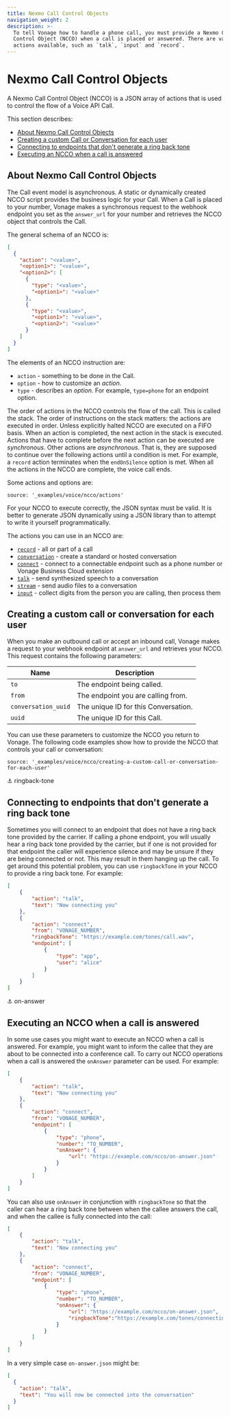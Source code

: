 ```yaml
---
title: Nexmo Call Control Objects
navigation_weight: 2
description: >-
  To tell Vonage how to handle a phone call, you must provide a Nexmo Call
  Control Object (NCCO) when a call is placed or answered. There are various
  actions available, such as `talk`, `input` and `record`.
---
```


# Nexmo Call Control Objects

A Nexmo Call Control Object (NCCO) is a JSON array of actions that is used to control the flow of a Voice API Call.

This section describes:

- [About Nexmo Call Control Objects](#about-nexmo-call-control-objects)
- [Creating a custom Call or Conversation for each user](#creating-a-custom-call-or-conversation-for-each-user)
- [Connecting to endpoints that don't generate a ring back tone](#ringback-tone)
- [Executing an NCCO when a call is answered](#on-answer)

## About Nexmo Call Control Objects

The Call event model is asynchronous. A static or dynamically created NCCO script provides the business logic for your Call. When a Call is placed to your number, Vonage makes a synchronous request to the webhook endpoint you set as the `answer_url` for your number and retrieves the NCCO object that controls the Call.

The general schema of an NCCO is:

```json
[
  {
    "action": "<value>",
    "<option1>": "<value>",
    "<option2>": [
      {
        "type": "<value>",
        "<option1>": "<value>"
      },
      {
        "type": "<value>",
        "<option1>": "<value>",
        "<option2>": "<value>"
      }
    ]
  }
]
```

The elements of an NCCO instruction are:

- `action` - something to be done in the Call.
- `option` - how to customize an _action_.
- `type` - describes an _option_. For example, `type=phone` for an endpoint option.

The order of actions in the NCCO controls the flow of the call. This is called the stack. The order of instructions on the stack matters: the actions are executed in order. Unless explicitly halted NCCO are executed on a FIFO basis. When an action is completed, the next action in the stack is executed. Actions that have to complete before the next action can be executed are _synchronous_. Other actions are _asynchronous_. That is, they are supposed to continue over the following actions until a condition is met. For example, a `record` action terminates when the `endOnSilence` option is met. When all the actions in the NCCO are complete, the voice call ends.

Some actions and options are:

```tabbed_content
source: '_examples/voice/ncco/actions'
```

For your NCCO to execute correctly, the JSON syntax must be valid. It is better to generate JSON dynamically using a JSON library than to attempt to write it yourself programmatically.

The actions you can use in an NCCO are:

- [`record`](/voice/voice-api/ncco-reference#record) - all or part of a call
- [`conversation`](/voice/voice-api/ncco-reference#conversation) - create a standard or hosted conversation
- [`connect`](/voice/voice-api/ncco-reference#connect) - connect to a connectable endpoint such as a phone number or Vonage Business Cloud extension
- [`talk`](/voice/voice-api/ncco-reference#talk) - send synthesized speech to a conversation
- [`stream`](/voice/voice-api/ncco-reference#stream) - send audio files to a conversation
- [`input`](/voice/voice-api/ncco-reference#input) - collect digits from the person you are calling, then process them

## Creating a custom call or conversation for each user

When you make an outbound call or accept an inbound call, Vonage makes a request to your webhook endpoint at `answer_url` and retrieves your NCCO. This request contains the following parameters:

Name                | Description
------------------- | ------------------------------------
`to`                | The endpoint being called.
`from`              | The endpoint you are calling from.
`conversation_uuid` | The unique ID for this Conversation.
`uuid`              | The unique ID for this Call.

You can use these parameters to customize the NCCO you return to Vonage. The following code examples show how to provide the NCCO that controls your call or conversation:

```tabbed_examples
source: '_examples/voice/ncco/creating-a-custom-call-or-conversation-for-each-user'
```

⚓ ringback-tone

## Connecting to endpoints that don't generate a ring back tone

Sometimes you will connect to an endpoint that does not have a ring back tone provided by the carrier. If calling a phone endpoint, you will usually hear a ring back tone provided by the carrier, but if one is not provided for that endpoint the caller will experience silence and may be unsure if they are being connected or not. This may result in them hanging up the call. To get around this potential problem, you can use `ringbackTone` in your NCCO to provide a ring back tone. For example:

```json
[
    {
        "action": "talk",
        "text": "Now connecting you"
    },
    {
        "action": "connect",
        "from": "VONAGE_NUMBER",
        "ringbackTone": "https://example.com/tones/call.wav",
        "endpoint": [
            {
                "type": "app",
                "user": "alice"
            }
        ]
    }
]
```

⚓ on-answer

## Executing an NCCO when a call is answered

In some use cases you might want to execute an NCCO when a call is answered. For example, you might want to inform the callee that they are about to be connected into a conference call. To carry out NCCO operations when a call is answered the `onAnswer` parameter can be used. For example:

```json
[
    {
        "action": "talk",
        "text": "Now connecting you"
    },
    {
        "action": "connect",
        "from": "VONAGE_NUMBER",
        "endpoint": [
            {
                "type": "phone",
                "number": "TO_NUMBER",
                "onAnswer": {
                    "url": "https://example.com/ncco/on-answer.json"
                }
            }
        ]
    }
]
```

You can also use `onAnswer` in conjunction with `ringbackTone` so that the caller can hear a ring back tone between when the callee answers the call, and when the callee is fully connected into the call:

```json
[
    {
        "action": "talk",
        "text": "Now connecting you"
    },
    {
        "action": "connect",
        "from": "VONAGE_NUMBER",
        "endpoint": [
            {
                "type": "phone",
                "number": "TO_NUMBER",
                "onAnswer": {
                    "url": "https://example.com/ncco/on-answer.json",
                    "ringbackTone":"https://example.com/tones/connecting-callee.wav"
                }
            }
        ]
    }
]
```

In a very simple case `on-answer.json` might be:

```json
[
  {
    "action": "talk",
    "text": "You will now be connected into the conversation"
  }
]
```

